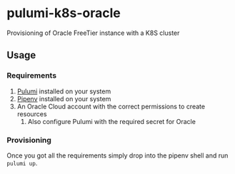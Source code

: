 # pulumi-k8s-oracle

Provisioning of Oracle FreeTier instance with a K8S cluster

## Usage

### Requirements

1. [Pulumi](https://www.pulumi.com/docs/get-started/install/) installed on your system
2. [Pipenv](https://pipenv.pypa.io/en/latest/) installed on your system
3. An Oracle Cloud account with the correct permissions to create resources
   1. Also configure Pulumi with the required secret for Oracle

### Provisioning

Once you got all the requirements simply drop into the pipenv shell and run `pulumi up`.
